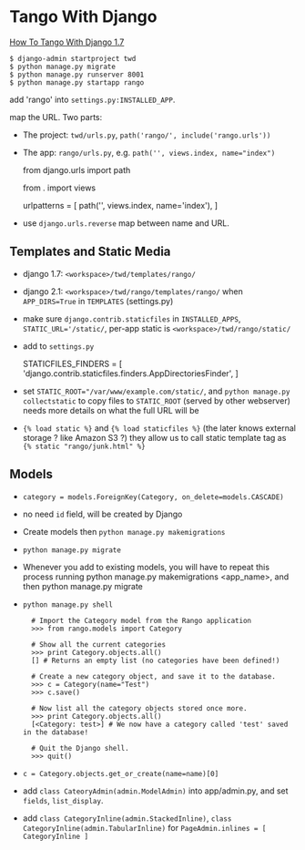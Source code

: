 Tango With Django
===================

[How To Tango With Django 1.7](http://www.tangowithdjango.com/book17/)


	$ django-admin startproject twd
	$ python manage.py migrate
	$ python manage.py runserver 8001
	$ python manage.py startapp rango

add 'rango' into `settings.py:INSTALLED_APP`.

map the URL. Two parts:

- The project: `twd/urls.py`, `path('rango/', include('rango.urls'))`
- The app: `rango/urls.py`, e.g. `path('', views.index, name="index")`

    from django.urls import path
    
    from . import views
    
    urlpatterns = [
        path('', views.index, name='index'),
    ]

- use `django.urls.reverse` map between name and URL.

Templates and Static Media
---------------------------

- django 1.7: `<workspace>/twd/templates/rango/`
- django 2.1: `<workspace>/twd/rango/templates/rango/` when `APP_DIRS=True` in `TEMPLATES` (settings.py)
- make sure `django.contrib.staticfiles` in `INSTALLED_APPS`, `STATIC_URL='/static/`, per-app static is `<workspace>/twd/rango/static/`
- add to `settings.py`

	STATICFILES_FINDERS = [
		'django.contrib.staticfiles.finders.AppDirectoriesFinder',
	]
- set `STATIC_ROOT="/var/www/example.com/static/`, and `python manage.py collectstatic` to copy files to `STATIC_ROOT` (served by other webserver) needs more details on what the full URL will be

- `{% load static %}` and `{% load staticfiles %}` (the later knows external storage ? like Amazon S3 ?) they allow us to call static template tag as `{% static "rango/junk.html" %}`


Models
----------

- `category = models.ForeignKey(Category, on_delete=models.CASCADE)`
- no need `id` field, will be created by Django
- Create models then `python manage.py makemigrations`
- `python manage.py migrate`
- Whenever you add to existing models, you will have to repeat this process running python manage.py makemigrations <app_name>, and then python manage.py migrate
- `python manage.py shell`

		# Import the Category model from the Rango application
		>>> from rango.models import Category

		# Show all the current categories
		>>> print Category.objects.all()
		[] # Returns an empty list (no categories have been defined!)

		# Create a new category object, and save it to the database.
		>>> c = Category(name="Test")
		>>> c.save()

		# Now list all the category objects stored once more.
		>>> print Category.objects.all()
		[<Category: test>] # We now have a category called 'test' saved in the database!

		# Quit the Django shell.
		>>> quit()

- `c = Category.objects.get_or_create(name=name)[0]`
- add `class CateoryAdmin(admin.ModelAdmin)` into app/admin.py, and set `fields`, `list_display`.
- add `class CategoryInline(admin.StackedInline)`, `class CategoryInline(admin.TabularInline)` for `PageAdmin.inlines = [ CategoryInline ]`

